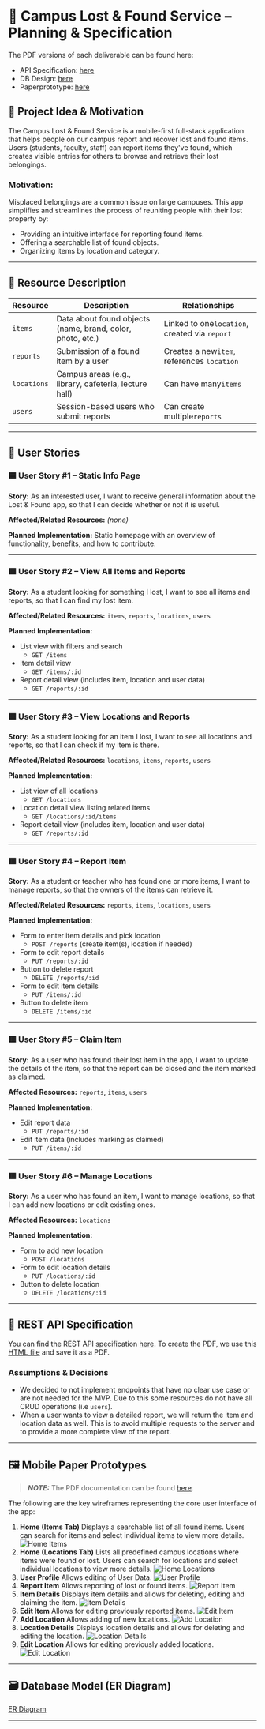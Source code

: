 # 📱 Campus Lost & Found Service – Planning & Specification

The PDF versions of each deliverable can be found here:

- API Specification: [here](pdfs/API_Specification.pdf)
- DB Design: [here](pdfs/DB_Design.pdf)
- Paperprototype: [here](pdfs/Paperprototype.pdf)

## 🎯 Project Idea & Motivation

The Campus Lost & Found Service is a mobile-first full-stack application that helps people on our campus report and recover lost and found items.
Users (students, faculty, staff) can report items they've found, which creates visible entries for others to browse and retrieve their lost belongings.

### Motivation:

Misplaced belongings are a common issue on large campuses. This app simplifies and streamlines the process of reuniting people with their lost property by:

- Providing an intuitive interface for reporting found items.
- Offering a searchable list of found objects.
- Organizing items by location and category.

---

## 🧩 Resource Description

| Resource    | Description                                                | Relationships                                 |
| ----------- | ---------------------------------------------------------- | --------------------------------------------- |
| `items`     | Data about found objects (name, brand, color, photo, etc.) | Linked to one`location`, created via `report` |
| `reports`   | Submission of a found item by a user                       | Creates a new`item`, references `location`    |
| `locations` | Campus areas (e.g., library, cafeteria, lecture hall)      | Can have many`items`                          |
| `users`     | Session-based users who submit reports                     | Can create multiple`reports`                  |

---

## 👤 User Stories

### 🟦 User Story #1 – Static Info Page

**Story:**
As an interested user, I want to receive general information about the Lost & Found app, so that I can decide whether or not it is useful.

**Affected/Related Resources:**
_(none)_

**Planned Implementation:**
Static homepage with an overview of functionality, benefits, and how to contribute.

---

### 🟩 User Story #2 – View All Items and Reports

**Story:**
As a student looking for something I lost, I want to see all items and reports, so that I can find my lost item.

**Affected/Related Resources:**
`items`, `reports`, `locations`, `users`

**Planned Implementation:**

- List view with filters and search
  + `GET /items`
- Item detail view
  + `GET /items/:id`
- Report detail view (includes item, location and user data)
  + `GET /reports/:id`

---

### 🟩 User Story #3 – View Locations and Reports

**Story:**
As a student looking for an item I lost, I want to see all locations and reports, so that I can check if my item is there.

**Affected/Related Resources:**
`locations`, `items`, `reports`, `users`

**Planned Implementation:**

- List view of all locations
  + `GET /locations`
- Location detail view listing related items
  + `GET /locations/:id/items`
- Report detail view (includes item, location and user data)
  + `GET /reports/:id`

---

### 🟥 User Story #4 – Report Item

**Story:**
As a student or teacher who has found one or more items, I want to manage reports, so that the owners of the items can retrieve it.

**Affected/Related Resources:**
`reports`, `items`, `locations`, `users`

**Planned Implementation:**

- Form to enter item details and pick location
  + `POST /reports` (create item(s), location if needed)
- Form to edit report details
  + `PUT /reports/:id`
- Button to delete report
  + `DELETE /reports/:id`
- Form to edit item details
  + `PUT /items/:id`
- Button to delete item
  + `DELETE /items/:id`

---

### 🟥 User Story #5 – Claim Item

**Story:**
As a user who has found their lost item in the app, I want to update the details of the item, so that the report can be closed and the item marked as claimed.

**Affected Resources:**
`reports`, `items`, `users`

**Planned Implementation:**

- Edit report data
  + `PUT /reports/:id`
- Edit item data (includes marking as claimed)
  + `PUT /items/:id`

---

### 🟥 User Story #6 – Manage Locations

**Story:**
As a user who has found an item, I want to manage locations, so that I can add new locations or edit existing ones.

**Affected Resources:**
`locations`

**Planned Implementation:**

- Form to add new location
  + `POST /locations`
- Form to edit location details
  + `PUT /locations/:id`
- Button to delete location
  + `DELETE /locations/:id`

---

## 🧪 REST API Specification

You can find the REST API specification [here](pdfs/API_Specification.pdf). To create the PDF, we use this [HTML file](pdfs/API_Specification.html) and save it as a PDF.

### Assumptions & Decisions

- We decided to not implement endpoints that have no clear use case or are not needed for the MVP. Due to this some resources do not have all CRUD operations (i.e `users`).
- When a user wants to view a detailed report, we will return the item and location data as well. This is to avoid multiple requests to the server and to provide a more complete view of the report.

---

## 🖼️ Mobile Paper Prototypes

> **_NOTE:_** The PDF documentation can be found [here](pdfs/Paperprototype.pdf).

The following are the key wireframes representing the core user interface of the app:

1. **Home (Items Tab)**
   Displays a searchable list of all found items. Users can search for items and select individual items to view more details.
   ![Home Items](images/1/home_items.png)
2. **Home (Locations Tab)**
   Lists all predefined campus locations where items were found or lost. Users can search for locations and select individual locations to view more details.
   ![Home Locations](images/1/home_locations.png)
3. **User Profile**
   Allows editing of User Data.
   ![User Profile](images/1/user_profile.png)
4. **Report Item**
   Allows reporting of lost or found items.
   ![Report Item](images/1/report_item.png)
5. **Item Details**
   Displays item details and allows for deleting, editing and claiming the item.
   ![Item Details](images/1/item_details.png)
6. **Edit Item**
   Allows for editing previously reported items.
   ![Edit Item](images/1/edit_item.png)
7. **Add Location**
   Allows adding of new locations.
   ![Add Location](images/1/add_location.png)
8. **Location Details**
   Displays location details and allows for deleting and editing the location.
   ![Location Details](images/1/location_details.png)
9. **Edit Location**
   Allows for editing previously added locations.
   ![Edit Location](images/1/edit_location.png)

---

## 🗃️ Database Model (ER Diagram)

[ER Diagram](pdfs/DB_Design.pdf)

---
